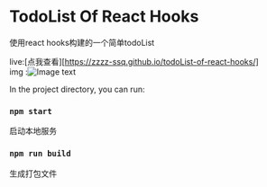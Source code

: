 
# TodoList Of React Hooks
使用react hooks构建的一个简单todoList

live:[点我查看][https://zzzz-ssq.github.io/todoList-of-react-hooks/] <br/>
img :![Image text](https://raw.githubusercontent.com/zzZZ-ssq/todoList-of-react-hooks/master/result.png)

In the project directory, you can run:

### `npm start`
启动本地服务


### `npm run build`
生成打包文件
